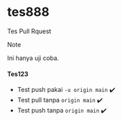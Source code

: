 # tes888
Tes Pull Rquest

> [!Note]
> Ini hanya uji coba.


#### Tes123 

- Test push pakai ``-u origin main``  ✔️
- Test pull tanpa ``origin main``  ✔️
- Test push tanpa ``origin main``  ✔️
